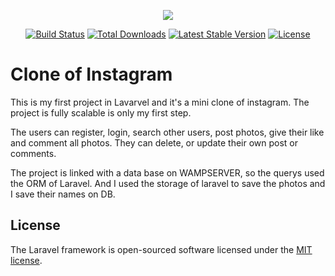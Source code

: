 <p align="center"><img src="https://laravel.com/assets/img/components/logo-laravel.svg"></p>

<p align="center">
<a href="https://travis-ci.org/laravel/framework"><img src="https://travis-ci.org/laravel/framework.svg" alt="Build Status"></a>
<a href="https://packagist.org/packages/laravel/framework"><img src="https://poser.pugx.org/laravel/framework/d/total.svg" alt="Total Downloads"></a>
<a href="https://packagist.org/packages/laravel/framework"><img src="https://poser.pugx.org/laravel/framework/v/stable.svg" alt="Latest Stable Version"></a>
<a href="https://packagist.org/packages/laravel/framework"><img src="https://poser.pugx.org/laravel/framework/license.svg" alt="License"></a>
</p>

# Clone of Instagram

This is my first project in Lavarvel and it's a mini clone of instagram.
The project is fully scalable is only my first step.

The users can register, login, search other users, post photos, give their like and comment all photos.
They can delete, or update their own post or comments.

The project is linked with a data base on WAMPSERVER, so the querys used the ORM of Laravel.
And I used the storage of laravel to save the photos and I save their names on DB.


## License

The Laravel framework is open-sourced software licensed under the [MIT license](https://opensource.org/licenses/MIT).
